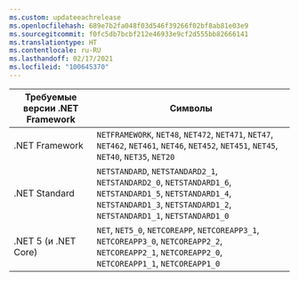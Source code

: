 ```yaml
---
ms.custom: updateeachrelease
ms.openlocfilehash: 689e7b2fa048f03d546f39266f02bf8ab81e03e9
ms.sourcegitcommit: f0fc5db7bcbf212e46933e9cf2d555bb82666141
ms.translationtype: HT
ms.contentlocale: ru-RU
ms.lasthandoff: 02/17/2021
ms.locfileid: "100645370"
---
```

| Требуемые версии .NET Framework | Символы |
| ------------------| ------- |
| .NET Framework    | `NETFRAMEWORK`, `NET48`, `NET472`, `NET471`, `NET47`, `NET462`, `NET461`, `NET46`, `NET452`, `NET451`, `NET45`, `NET40`, `NET35`, `NET20` |
| .NET Standard     | `NETSTANDARD`, `NETSTANDARD2_1`, `NETSTANDARD2_0`, `NETSTANDARD1_6`, `NETSTANDARD1_5`, `NETSTANDARD1_4`, `NETSTANDARD1_3`, `NETSTANDARD1_2`, `NETSTANDARD1_1`, `NETSTANDARD1_0` |
| .NET 5 (и .NET Core) | `NET`, `NET5_0`, `NETCOREAPP`, `NETCOREAPP3_1`, `NETCOREAPP3_0`, `NETCOREAPP2_2`, `NETCOREAPP2_1`, `NETCOREAPP2_0`, `NETCOREAPP1_1`, `NETCOREAPP1_0` |
